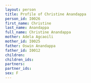 ```yaml
---
layout: person
title: Profile of Christine Anandappa
person_id: I0026
first_name: Christine
last_name: Anandappa
full_name: Christine Anandappa
mother: Adela Agcaoili
mother_id: I0025
father: Oswin Anandappa
father_id: I0012
children:
children_ids:
partners:
partner_ids:
sex: F
---
```


